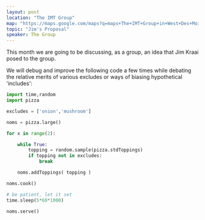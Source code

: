 ```yaml
---
layout: post
location: "The IMT Group"
map: "https://maps.google.com/maps?q=maps+The+IMT+Group+in+West+Des+Moines&ll=41.605688,-93.764105&spn=0.040304,0.077162&fb=1&gl=us&hq=The+IMT+Group&hnear=0x87ec1f8a5b821e1f:0x538996c0d30a8397,West+Des+Moines,+IA&cid=0,0,13550887644760330978&t=m&z=14&iwloc=A"
topic: "Jim's Proposal"
speaker: The Group
---
```


This month we are going to be discussing, as a group, an idea that Jim Kraai posed to the group.

We will debug and improve the following code a few times while debating the relative merits of various excludes or ways of biasing hypothetical 'includes':

```python
import time,random
import pizza

excludes = ['onion','mushroom']

noms = pizza.large()

for x in range(2):

    while True:
        topping = random.sample(pizza.stdToppings)
        if topping not in excludes:
            break

    noms.addToppings( topping )

noms.cook()

# be patient, let it set
time.sleep(5*60*1000)

noms.serve()
```
